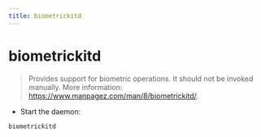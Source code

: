 ```yaml
---
title: biometrickitd
---
```

# biometrickitd

> Provides support for biometric operations.
> It should not be invoked manually.
> More information: <https://www.manpagez.com/man/8/biometrickitd/>.

- Start the daemon:

`biometrickitd`
